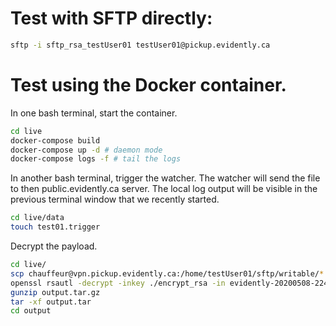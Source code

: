 # Test with SFTP directly:

```bash
sftp -i sftp_rsa_testUser01 testUser01@pickup.evidently.ca
```

# Test using the Docker container.

In one bash terminal, start the container.

```bash
cd live
docker-compose build
docker-compose up -d # daemon mode
docker-compose logs -f # tail the logs
```

In another bash terminal, trigger the watcher. The watcher will send the file to
then public.evidently.ca server. The local log output will be visible in the
previous terminal window that we recently started.

```bash
cd live/data
touch test01.trigger
```

Decrypt the payload.

```bash
cd live/
scp chauffeur@vpn.pickup.evidently.ca:/home/testUser01/sftp/writable/*.enc .
openssl rsautl -decrypt -inkey ./encrypt_rsa -in evidently-20200508-224231.tar.gz.enc -out output.tar.gz
gunzip output.tar.gz
tar -xf output.tar
cd output
```
